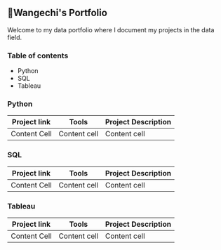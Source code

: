 <h2>📔Wangechi's Portfolio</h2>

Welcome to my data portfolio where I document my projects in the data field.

<h3>Table of contents</h3>

<ul>
<li>Python </li>
<li>SQL </li> 
<li>Tableau </li>
</ul>

<h3>Python</h3>

| Project link | Tools | Project Description |
| -------------|-------|---------------------|
| Content Cell | Content cell|Content cell   |

<h3>SQL</h3>

| Project link | Tools | Project Description |
| -------------|-------|---------------------|
| Content Cell | Content cell |Content cell  |

<h3>Tableau</h3>

| Project link | Tools | Project Description |
| -------------|-------|---------------------|
| Content Cell | Content cell|Content cell   |
